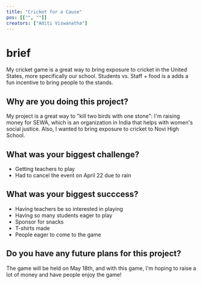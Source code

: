 ```yaml
---
title: "Cricket for a Cause"
pos: [["", ""]]
creators: ["Aditi Viswanatha"]
---
```


# brief
My cricket game is a great way to bring exposure to cricket in the United States, more specifically our school. Students vs. Staff + food is a adds a fun incentive to bring people to the stands. 

## Why are you doing this project?
My project is a great way to "kill two birds with one stone": I'm raising money for SEWA, which is an organization in India that helps with women's social justice. Also, I wanted to bring exposure to cricket to Novi High School.

## What was your biggest challenge?
- Getting teachers to play
- Had to cancel the event on April 22 due to rain

## What was your biggest succcess?
- Having teachers be so interested in playing
- Having so many students eager to play
- Sponsor for snacks
- T-shirts made
- People eager to come to the game

## Do you have any future plans for this project?
The game will be held on May 18th, and with this game, I'm hoping to raise a lot of money and have people enjoy the game!